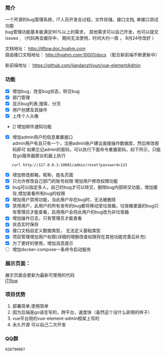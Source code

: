### 简介
  一个开源的bug管理系统，IT人员开发全过程，文件存储，接口文档, 单接口测试功能   
  bug管理功能基本能满足90%以上的需求， 其他需求可以自己开发，也可以提交issues , 
  （代码再去缓存中， 期间无法使用，时间大约一周 ， 8月24号改好 ）
 

文档地址： http://itflow.doc.hyahm.com  
路由接口文档地址： http://hyahm.com:10001/docs （配合新前端不断更新中）

新前端地址：  https://github.com/jiandanzhiyun/vue-elementAdmin   

### 功能
- [x] 增加bug，改变bug状态，转交bug 
- [x] 部门管理
- [x] 显示bug列表,搜索、分页
- [x] 用户创建及其操作  
- [x] 上传个人头像  
- [] 增加邮件通知功能  
- [x] 增加admin用户的信息重置接口  
   admin用户有且只有一个，注册admin账户建议直接操作数据库，然后修改密码即可
   如果忘记admin的密码，可以执行下面命令重置密码，如下所示，只能在go服务器那台机器上执行
```
   curl http://127.0.0.1:10001/admin/reset?password=123
```
- [x] 增加修改邮箱，昵称，姓名页面  
- [x] 只允许修改自己部门的账号权限   增加用户修改权限功能  
- [x] bug可以指定多人，自己的bug才可以转交，删除bug内部转交功能，增加缓存,增加查看所有bug的权限  
- [x] 增加用户禁用功能，当此用户存在bug时，无法被删除  
- [x] 禁用用户，此用户的所有发布的bug都将移动至垃圾箱，垃圾箱里面的bug只有管理员才能查看，启用用户会将此用户的bug改为非垃圾箱  
- [x] 增加操作日志，只有管理员才能查看   
- [x] 状态实时保存 
- [x] 接口文档自定义数据类型， 无法定义基础类型  
- [x] 项目管理增加用户权限(详细的增删改查权限将在其他功能完善后补充)
- [x] 为了更好的使用，增加消息提示
- [ ] 增加docker-compose一条命令启动服务

### 展示页面： 
   展示页面会更新为最新可使用的代码  
   [ITflow](http://bug.hyahm.com "ITflow")  
   
 

### 项目优势   
1. 部署简单,使用简单    
2. 因为后端是go语言写的，跨平台，速度快（虽然这个没什么卵用的样子）  
3. vue平台用的vue-element-admin框架上写的  
4. 永久开源  可以自己二次开发 
  
### QQ群  
    928790087
